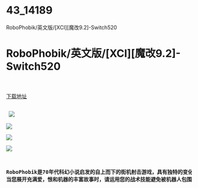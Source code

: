 # 43_14189
RoboPhobik/英文版/[XCI][魔改9.2]-Switch520
# RoboPhobik/英文版/[XCI][魔改9.2]-Switch520
 <br/></br>
[下载地址](https://www.switch520.cc/article/14189 "下载地址")
<br/></br>

<p><strong>&nbsp; <img src="https://www.switch520.cc/muke_img/upload_art_editor_20210523-1_2320117c9e34fd942b3cb9f5e2c8b121.jpg"> </strong></p>
<p><strong><img src="https://www.switch520.cc/muke_img/upload_art_editor_20210523-1_fd190491509194ae959f03b53a342214.jpg"></strong></p>
<p><strong><img src="https://www.switch520.cc/muke_img/upload_art_editor_20210523-1_110054ac99b166eea91c370f6f8621f1.jpg"></strong></p>
<p><strong><img src="https://www.switch520.cc/muke_img/upload_art_editor_20210523-1_4b4a707a1737587476f8f86ed057266e.jpg"></strong></p>
<p>&nbsp;</p>
<pre id="tw-target-text" class="tw-data-text tw-text-large XcVN5d tw-ta" dir="ltr" data-placeholder="翻译"><strong><span class="Y2IQFc" lang="zh-CN">RoboPhobik是70年代科幻小说启发的自上而下的街机射击游戏，具有独特的变化：当您静止不动时，敌人不会移动或攻击您。
当您展开充满爱，恨和机器的丰富故事时，请运用您的战术技能避免被机器人包围！</span></strong></pre>
<p><strong>&nbsp;</strong></p>
